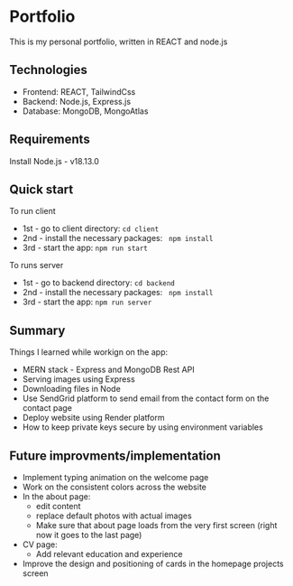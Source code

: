 # Portfolio

This is my personal portfolio, written in REACT and node.js

## Technologies

- Frontend: REACT, TailwindCss
- Backend: Node.js, Express.js
- Database: MongoDB, MongoAtlas

## Requirements

Install Node.js - v18.13.0

## Quick start

To run client

- 1st - go to client directory: `cd client`
- 2nd - install the necessary packages: ` npm install`
- 3rd - start the app: `npm run start`

To runs server

- 1st - go to backend directory: `cd backend`
- 2nd - install the necessary packages: ` npm install`
- 3rd - start the app: `npm run server`

## Summary

Things I learned while workign on the app:

- MERN stack - Express and MongoDB Rest API
- Serving images using Express
- Downloading files in Node
- Use SendGrid platform to send email from the contact form on the contact page
- Deploy website using Render platform
- How to keep private keys secure by using environment variables

## Future improvments/implementation

- Implement typing animation on the welcome page
- Work on the consistent colors across the website
- In the about page:
  - edit content
  - replace default photos with actual images
  - Make sure that about page loads from the very first screen (right now it goes to the last page)
- CV page:
  - Add relevant education and experience
- Improve the design and positioning of cards in the homepage projects screen
